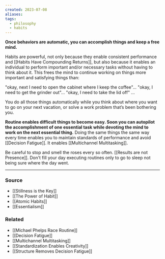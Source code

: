 ```yaml
---
created: 2023-07-08
aliases: 
tags:
  - philosophy
  - habits
---
```

**Once behaviors are automatic, you can accomplish things and keep a free mind.**

Habits are powerful, not only because they enable consistent performance and [[Habits Have Compounding Returns]], but also because it enables an individual to perform important and/or necessary tasks without having to think about it. This frees the mind to continue working on things more important and satisfying things than: 

"okay, next I need to open the cabinet where I keep the coffee"...
"okay, I need to get the grinder out"...
"okay, I need to take the lid off" ...

You do all those things automatically while you think about where you want to go on your next vacation, or solve a work problem that’s been bothering you.

**Routine enables difficult things to become easy. Soon you can autopilot the accomplishment of one essential task while devoting the mind to work on the next essential thing.** Doing the same things the same way every time enables you to maintain standards of performance and avoid [[Decision Fatigue]].  It enables [[Multichannel Multitasking]]. 

Be careful to stop and smell the roses every so often. [[Results are not Presence]]. Don't fill your day executing routines only to go to sleep not being sure where the day went. 

****
### Source
- [[Stillness is the Key]]
- [[The Power of Habit]]
- [[Atomic Habits]]
- [[Essentialism]]

### Related
- [[Michael Phelps Race Routine]]
- [[Decision Fatigue]]
- [[Multichannel Multitasking]]
- [[Standardization Enables Creativity]]
- [[Structure Removes Decision Fatigue]]